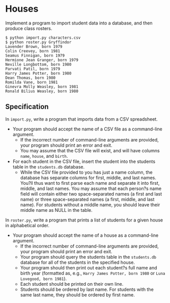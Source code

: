 # Houses

Implement a program to import student data into a database, and then produce class rosters.
```
$ python import.py characters.csv
$ python roster.py Gryffindor
Lavender Brown, born 1979
Colin Creevey, born 1981
Seamus Finnigan, born 1979
Hermione Jean Granger, born 1979
Neville Longbottom, born 1980
Parvati Patil, born 1979
Harry James Potter, born 1980
Dean Thomas, born 1980
Romilda Vane, born 1981
Ginevra Molly Weasley, born 1981
Ronald Bilius Weasley, born 1980
```


## Specification
In ```import.py```, write a program that imports data from a CSV spreadsheet.
- Your program should accept the name of a CSV file as a command-line argument.
    - If the incorrect number of command-line arguments are provided, your program should print an error and exit.
    - You may assume that the CSV file will exist, and will have columns ```name```, ```house```, and ```birth```.
- For each student in the CSV file, insert the student into the students table in the ```students.db``` database.
    - While the CSV file provided to you has just a name column, the database has separate columns for first, middle, and last names. You?ll thus want to first parse each name and separate it into first, middle, and last names. You may assume that each person?s name field will contain either two space-separated names (a first and last name) or three space-separated names (a first, middle, and last name). For students without a middle name, you should leave their middle name as NULL in the table.

In ```roster.py```, write a program that prints a list of students for a given house in alphabetical order.
- Your program should accept the name of a house as a command-line argument.
    - If the incorrect number of command-line arguments are provided, your program should print an error and exit.
    - Your program should query the students table in the ```students.db``` database for all of the students in the specified house.
    - Your program should then print out each student?s full name and birth year (formatted as, e.g., ```Harry James Potter, born 1980``` or ```Luna Lovegood, born 1981```).
    - Each student should be printed on their own line.
    - Students should be ordered by last name. For students with the same last name, they should be ordered by first name.